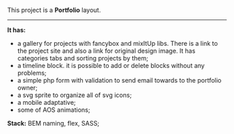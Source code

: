 This project is a **Portfolio** layout.
<hr>

**It has:**
- a gallery for projects with fancybox and mixItUp libs. There is a link to the project site and also a link for original design image. It has categories tabs and sorting projects by them;
- a timeline block. it is possible to add or delete blocks without any problems;
- a simple php form with validation to send email towards to the portfolio owner;
- a svg sprite to organize all of svg icons;
- a mobile adaptative;
- some of AOS animations;

**Stack:** 
BEM naming, flex, SASS;
